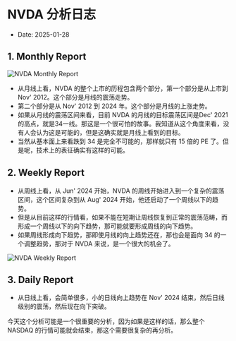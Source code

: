 # NVDA 分析日志

- Date: 2025-01-28

## 1. Monthly Report

![NVDA Monthly Report](https://www.tradingview.com/x/rFFibzrg/)

- 从月线上看，NVDA 的整个上市的历程包含两个部分，第一个部分是从上市到 Nov' 2012。这个部分是月线的震荡走势。
- 第二个部分是从 Nov' 2012 到 2024 年。这个部分是月线的上涨走势。
- 如果从月线的震荡区间来看，目前 NVDA 的月线的目标震荡区间是Dec' 2021的高点，就是34一线。那这是一个很可怕的故事。我知道从这个角度来看，没有人会认为这是可能的，但是这确实就是月线上看到的目标。
- 当然从基本面上来看跌到 34 是完全不可能的，那样就只有 15 倍的 PE 了。但是呢，技术上的表征确实有这样的可能。

## 2. Weekly Report

- 从周线上看，从 Jun' 2024 开始，NVDA 的周线开始进入到一个复杂的震荡区间，这个区间复杂到从 Aug' 2024 开始，他还启动了一个周线以下的趋势。
- 但是从目前这样的行情看，如果不能在短期让周线恢复到正常的震荡范畴，而形成一个周线以下的向下趋势，那可能就要形成周线的向下趋势。
- 如果周线形成向下趋势，那即使月线的向上趋势还在，那也会是面向 34 的一个调整趋势，那对于 NVDA 来说，是一个很大的机会了。

![NVDA Weekly Report](https://www.tradingview.com/x/lZnG5BUc/)

## 3. Daily Report

- 从日线上看，会简单很多，小的日线向上趋势在 Nov' 2024 结束，然后日线级别的震荡，然后现在向下突破。

今天这个分析可能是一个很重要的分析，因为如果是这样的话，那么整个 NASDAQ 的行情可能就会结束，那这个需要很复杂的再分析。

